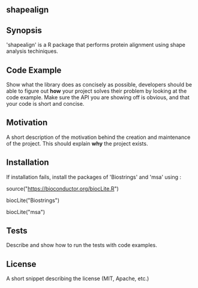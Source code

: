 ## shapealign

## Synopsis

'shapealign' is a R package that performs protein alignment using shape analysis techiniques.

## Code Example

Show what the library does as concisely as possible, developers should be able to figure out **how** your project solves their problem by looking at the code example. Make sure the API you are showing off is obvious, and that your code is short and concise.

## Motivation

A short description of the motivation behind the creation and maintenance of the project. This should explain **why** the project exists.

## Installation

If installation fails, install the packages of 'Biostrings' and 'msa' using :

source("https://bioconductor.org/biocLite.R")

biocLite("Biostrings")

biocLite("msa")

## Tests

Describe and show how to run the tests with code examples.


## License

A short snippet describing the license (MIT, Apache, etc.)
